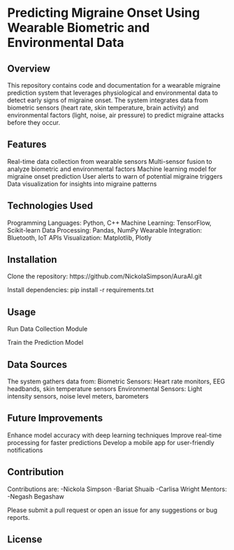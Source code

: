 <h1>Predicting Migraine Onset Using Wearable Biometric and Environmental Data</h1>


<h2>Overview</h2>
This repository contains code and documentation for a wearable migraine prediction system that leverages physiological and environmental data to detect early signs of migraine onset. The system integrates data from biometric sensors (heart rate, skin temperature, brain activity) and environmental factors (light, noise, air pressure) to predict migraine attacks before they occur.


<h2>Features</h2>
Real-time data collection from wearable sensors
Multi-sensor fusion to analyze biometric and environmental factors
Machine learning model for migraine onset prediction
User alerts to warn of potential migraine triggers
Data visualization for insights into migraine patterns


<h2>Technologies Used</h2>
Programming Languages: Python, C++
Machine Learning: TensorFlow, Scikit-learn
Data Processing: Pandas, NumPy
Wearable Integration: Bluetooth, IoT APIs
Visualization: Matplotlib, Plotly


<h2>Installation</h2>
Clone the repository:
https://github.com/NickolaSimpson/AuraAI.git

Install dependencies:
pip install -r requirements.txt

<h2>Usage</h2>
Run Data Collection Module


Train the Prediction Model


<h2>Data Sources</h2>
The system gathers data from:
Biometric Sensors: Heart rate monitors, EEG headbands, skin temperature sensors
Environmental Sensors: Light intensity sensors, noise level meters, barometers


<h2>Future Improvements</h2>
Enhance model accuracy with deep learning techniques
Improve real-time processing for faster predictions
Develop a mobile app for user-friendly notifications


<h2>Contribution</h2>
Contributions are:
-Nickola Simpson
-Bariat Shuaib
-Carlisa Wright
Mentors:
-Negash Begashaw

Please submit a pull request or open an issue for any suggestions or bug reports.


<h2>License</h2>
